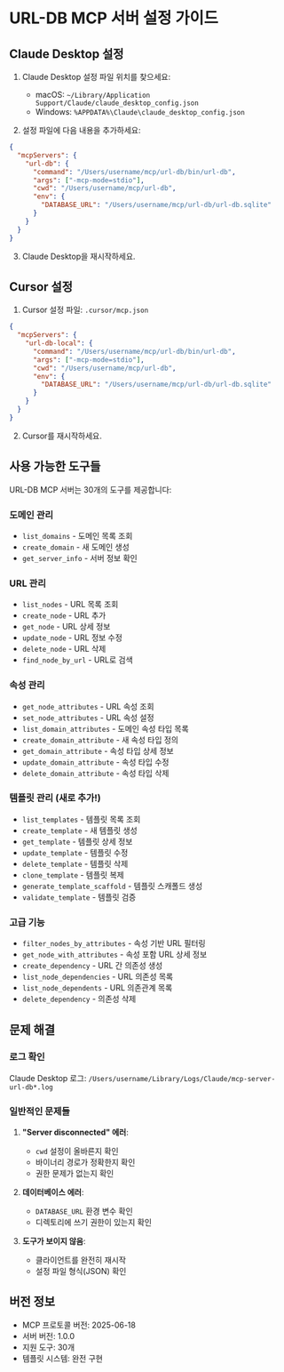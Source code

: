 # URL-DB MCP 서버 설정 가이드

## Claude Desktop 설정

1. Claude Desktop 설정 파일 위치를 찾으세요:
   - macOS: `~/Library/Application Support/Claude/claude_desktop_config.json`
   - Windows: `%APPDATA%\Claude\claude_desktop_config.json`

2. 설정 파일에 다음 내용을 추가하세요:

```json
{
  "mcpServers": {
    "url-db": {
      "command": "/Users/username/mcp/url-db/bin/url-db",
      "args": ["-mcp-mode=stdio"],
      "cwd": "/Users/username/mcp/url-db",
      "env": {
        "DATABASE_URL": "/Users/username/mcp/url-db/url-db.sqlite"
      }
    }
  }
}
```

3. Claude Desktop을 재시작하세요.

## Cursor 설정

1. Cursor 설정 파일: `.cursor/mcp.json`

```json
{
  "mcpServers": {
    "url-db-local": {
      "command": "/Users/username/mcp/url-db/bin/url-db",
      "args": ["-mcp-mode=stdio"],
      "cwd": "/Users/username/mcp/url-db",
      "env": {
        "DATABASE_URL": "/Users/username/mcp/url-db/url-db.sqlite"
      }
    }
  }
}
```

2. Cursor를 재시작하세요.

## 사용 가능한 도구들

URL-DB MCP 서버는 30개의 도구를 제공합니다:

### 도메인 관리
- `list_domains` - 도메인 목록 조회
- `create_domain` - 새 도메인 생성
- `get_server_info` - 서버 정보 확인

### URL 관리
- `list_nodes` - URL 목록 조회
- `create_node` - URL 추가
- `get_node` - URL 상세 정보
- `update_node` - URL 정보 수정
- `delete_node` - URL 삭제
- `find_node_by_url` - URL로 검색

### 속성 관리
- `get_node_attributes` - URL 속성 조회
- `set_node_attributes` - URL 속성 설정
- `list_domain_attributes` - 도메인 속성 타입 목록
- `create_domain_attribute` - 새 속성 타입 정의
- `get_domain_attribute` - 속성 타입 상세 정보
- `update_domain_attribute` - 속성 타입 수정
- `delete_domain_attribute` - 속성 타입 삭제

### 템플릿 관리 (새로 추가!)
- `list_templates` - 템플릿 목록 조회
- `create_template` - 새 템플릿 생성
- `get_template` - 템플릿 상세 정보
- `update_template` - 템플릿 수정
- `delete_template` - 템플릿 삭제
- `clone_template` - 템플릿 복제
- `generate_template_scaffold` - 템플릿 스캐폴드 생성
- `validate_template` - 템플릿 검증

### 고급 기능
- `filter_nodes_by_attributes` - 속성 기반 URL 필터링
- `get_node_with_attributes` - 속성 포함 URL 상세 정보
- `create_dependency` - URL 간 의존성 생성
- `list_node_dependencies` - URL 의존성 목록
- `list_node_dependents` - URL 의존관계 목록
- `delete_dependency` - 의존성 삭제

## 문제 해결

### 로그 확인
Claude Desktop 로그: `/Users/username/Library/Logs/Claude/mcp-server-url-db*.log`

### 일반적인 문제들
1. **"Server disconnected" 에러**: 
   - `cwd` 설정이 올바른지 확인
   - 바이너리 경로가 정확한지 확인
   - 권한 문제가 없는지 확인

2. **데이터베이스 에러**:
   - `DATABASE_URL` 환경 변수 확인
   - 디렉토리에 쓰기 권한이 있는지 확인

3. **도구가 보이지 않음**:
   - 클라이언트를 완전히 재시작
   - 설정 파일 형식(JSON) 확인

## 버전 정보

- MCP 프로토콜 버전: 2025-06-18
- 서버 버전: 1.0.0
- 지원 도구: 30개
- 템플릿 시스템: 완전 구현